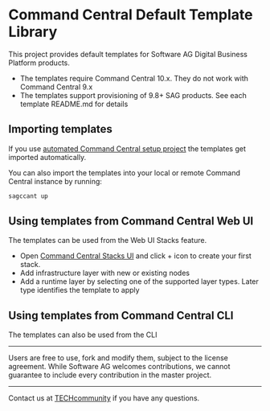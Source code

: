 # Command Central Default Template Library

This project provides default templates for Software AG Digital Business Platform products.

* The templates require Command Central 10.x. They do not work with Command Central 9.x
* The templates support provisioning of 9.8+ SAG products. See each template README.md for details

## Importing templates

If you use [automated Command Central setup project](https://github.com/SoftwareAG/sagdevops-cc-server)
the templates get imported automatically.

You can also import the templates into your local or remote Command Central instance by running:

```bash
sagccant up
```

## Using templates from Command Central Web UI

The templates can be used from the Web UI Stacks feature.

* Open [Command Central Stacks UI](https://0.0.0.0:8091/cce/web/?entry=stacks#stacks:)
and click + icon to create your first stack.
* Add infrastructure layer with new or existing nodes
* Add a runtime layer by selecting one of the supported layer types. Later type identifies the template to apply

## Using templates from Command Central CLI

The templates can also be used from the CLI

______________________
Users are free to use, fork and modify them, subject to the license agreement. While Software AG welcomes contributions, we cannot guarantee to include every contribution in the master project.
_____________
Contact us at [TECHcommunity](mailto:technologycommunity@softwareag.com?subject=Github/SoftwareAG) if you have any questions.
